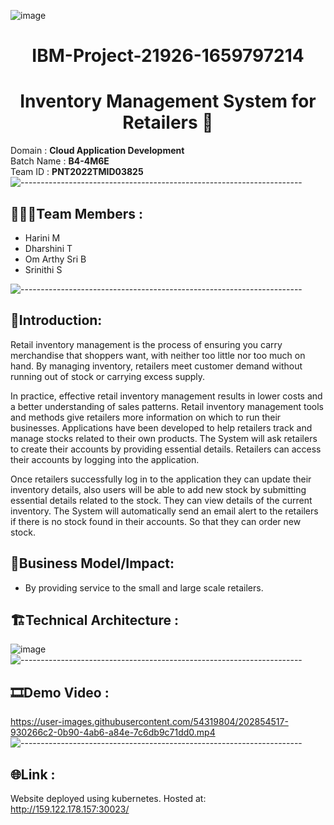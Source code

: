 
![image](https://drive.google.com/uc?export=view&id=1VVuoeFifYRxzsYmywmB9r2XIk2NsFTtv)

<div align="center">
  
# **IBM-Project-21926-1659797214**
# **Inventory Management System for Retailers** 🏪    
  </div>
  
Domain :  **Cloud Application Development**    
Batch Name : **B4-4M6E**   
Team ID : **PNT2022TMID03825**
![----------------------------------------------------------------------](https://raw.githubusercontent.com/andreasbm/readme/master/assets/lines/rainbow.png)

## :people_holding_hands:Team Members :
- Harini M
- Dharshini T
- Om Arthy Sri B
- Srinithi S

![----------------------------------------------------------------------](https://raw.githubusercontent.com/andreasbm/readme/master/assets/lines/rainbow.png)

## 🎊Introduction: 
  Retail inventory management is the process of ensuring you carry merchandise that shoppers want, with neither too little nor too much on hand. By managing inventory, retailers meet customer demand without running out of stock or carrying excess supply.

  In practice, effective retail inventory management results in lower costs and a better understanding of sales patterns. Retail inventory management tools and methods give retailers more information on which to run their businesses. Applications have been developed to help retailers track and manage stocks related to their own products. The System will ask retailers to create their accounts by providing essential details. Retailers can access their accounts by logging into the application.

  Once retailers successfully log in to the application they can update their inventory details, also users will be able to add new stock by submitting essential details related to the stock. They can view details of the current inventory. The System will automatically send an email alert to the retailers if there is no stock found in their accounts. So that they can order new stock.

## 💼Business Model/Impact:
- By providing service to the small and large scale retailers.

## 🏗️Technical Architecture :
![image](https://drive.google.com/uc?export=view&id=1y83UOHrW-O5BODyIMWtL-9UWkP8KlMUS)
![----------------------------------------------------------------------](https://raw.githubusercontent.com/andreasbm/readme/master/assets/lines/rainbow.png)

## 🎞️Demo Video :

https://user-images.githubusercontent.com/54319804/202854517-930266c2-0b90-4ab6-a84e-7c6db9c71dd0.mp4
![----------------------------------------------------------------------](https://raw.githubusercontent.com/andreasbm/readme/master/assets/lines/rainbow.png)

## 🌐Link :
Website deployed using kubernetes.
Hosted at: http://159.122.178.157:30023/ 

